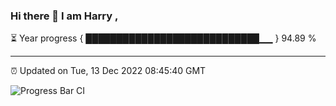 ### Hi there 👋 I am Harry , 

⏳ Year progress { ████████████████████████████▁▁ } 94.89 %

---

⏰ Updated on Tue, 13 Dec 2022 08:45:40 GMT

![Progress Bar CI](https://github.com/duykhang68/duykhang68/workflows/Progress%20Bar%20CI/badge.svg)
